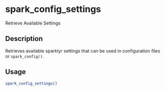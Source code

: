 # spark_config_settings


Retrieve Available Settings




## Description

Retrieves available sparklyr settings that can be used in configuration files or ``spark_config()``.





## Usage
```r
spark_config_settings()
```






